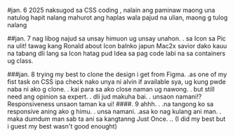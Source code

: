 #jan. 6 2025
naksugod sa CSS coding , nalain ang paminaw maong una natulog
hapit nalang mahurot ang haplas wala pajud na ulian, maong g tulog nalang

##jan. 7 
nag libog najud sa unsay himuon ug unsay unahon. . sa Icon sa Pic na ulit!
tawag kang Ronald about Icon balnko japun
Mac2x savior dako kauu na tabang dli lang sa Icon hatag pud Idea sa pag code
labi na sa containers ug class.

###jan. 8
trying my best to clone the design i get from Figma. .as one of my fist task on CSS
ipa check nako unya ni alvin if available sya, ug kung pwde naba ni ako g clone. . kai para sa ako close naman ug nawong. . but still need ang opinion sa expert. . 
dli jud makuha bai. . unsaon namani!? Responsiveness unsaon taman ka ui!
####. 9
ahhh. . .na tangong ko sa responsive aning ako g himu. . unsa namani. .asa ko nag kulang ani man. . 
maka dumdum man sab ta ani sa kangtanng Just Once. .. (I did my best but i guest my best wasn't good enought)